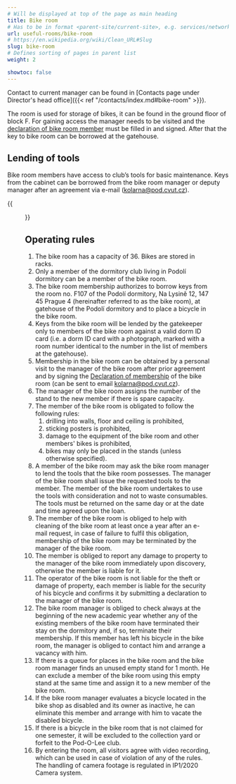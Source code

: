 ```yaml
---
# Will be displayed at top of the page as main heading
title: Bike room
# Has to be in format <parent-site/current-site>, e.g. services/network (notice missing slash at the beginning)
url: useful-rooms/bike-room
# https://en.wikipedia.org/wiki/Clean_URL#Slug
slug: bike-room
# Defines sorting of pages in parent list
weight: 2

showtoc: false
---
```


Contact to current manager can be found in [Contacts page under Director's head office]({{< ref "/contacts/index.md#bike-room" >}}).

The room is used for storage of bikes, it can be found in the ground floor of block F. For gaining access the manager needs to be visited and the [declaration of bike room member](https://wiki.pod.cvut.cz/_media/kolej/mistnosti/prohlaseni_clena_kolarny_2021.pdf) must be filled in and signed.
After that the key to bike room can be borrowed at the gatehouse.

## Lending of tools

Bike room members have access to club’s tools for basic maintenance. Keys from the cabinet can be borrowed from the bike room manager or deputy manager after an agreement via e-mail (<kolarna@pod.cvut.cz>).

{{<figure src="bike-room.jpg" alt="Bike room">}}

## Operating rules

1. The bike room has a capacity of 36. Bikes are stored in racks.
2. Only a member of the dormitory club living in Podolí dormitory can be a member of the bike room.
3. The bike room membership authorizes to borrow keys from the room no. F107 of the Podolí dormitory, Na Lysině 12, 147 45 Prague 4 (hereinafter referred to as the bike room), at gatehouse of the Podolí dormitory and to place a bicycle in the bike room.
4. Keys from the bike room will be lended by the gatekeeper only to members of the bike room against a valid dorm ID card (i.e. a dorm ID card with a photograph, marked with a room number identical to the number in the list of members at the gatehouse).
5. Membership in the bike room can be obtained by a personal visit to the manager of the bike room after prior agreement and by signing the [Declaration of membership](https://wiki.pod.cvut.cz/_media/kolej/mistnosti/prohlaseni_clena_kolarny_2021.pdf) of the bike room (can be sent to email <kolarna@pod.cvut.cz>).
6. The manager of the bike room assigns the number of the stand to the new member if there is spare capacity.
7. The member of the bike room is obligated to follow the following rules:
    1. drilling into walls, floor and ceiling is prohibited,
    2. sticking posters is prohibited,
    3. damage to the equipment of the bike room and other members' bikes is prohibited,
    4. bikes may only be placed in the stands (unless otherwise specified).
8. A member of the bike room may ask the bike room manager to lend the tools that the bike room possesses. The manager of the bike room shall issue the requested tools to the member. The member of the bike room undertakes to use the tools with consideration and not to waste consumables. The tools must be returned on the same day or at the date and time agreed upon the loan.
9. The member of the bike room is obliged to help with cleaning of the bike room at least once a year after an e-mail request, in case of failure to fulfil this obligation, membership of the bike room may be terminated by the manager of the bike room.
10. The member is obliged to report any damage to property to the manager of the bike room immediately upon discovery, otherwise the member is liable for it.
11. The operator of the bike room is not liable for the theft or damage of property, each member is liable for the security of his bicycle and confirms it by submitting a declaration to the manager of the bike room.
12. The bike room manager is obliged to check always at the beginning of the new academic year whether any of the existing members of the bike room have terminated their stay on the dormitory and, if so, terminate their membership. If this member has left his bicycle in the bike room, the manager is obliged to contact him and arrange a vacancy with him.
13. If there is a queue for places in the bike room and the bike room manager finds an unused empty stand for 1 month. He can exclude a member of the bike room using this empty stand at the same time and assign it to a new member of the bike room.
14. If the bike room manager evaluates a bicycle located in the bike shop as disabled and its owner as inactive, he can eliminate this member and arrange with him to vacate the disabled bicycle.
15. If there is a bicycle in the bike room that is not claimed for one semester, it will be excluded to the collection yard or forfeit to the Pod-O-Lee club.
16. By entering the room, all visitors agree with video recording, which can be used in case of violation of any of the rules. The handling of camera footage is regulated in IP1/2020 Camera system.

